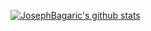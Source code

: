 [![JosephBagaric's github stats](https://github-readme-stats.vercel.app/api?username=JosephBagaric&show_icons=true)](https://github.com/anuraghazra/github-readme-stats)
